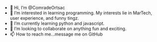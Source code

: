 - 👋 Hi, I’m @ComradeOrtsac
- 👀 I’m interested in learning programming. My interests lie in MarTech, user experience, and funny tingz.
- 🌱 I’m currently learning python and javascript.
- 💞️ I’m looking to collaborate on anything fun and exciting.
- 📫 How to reach me...message me on GitHub

<!---
ComradeOrtsac/ComradeOrtsac is a ✨ special ✨ repository because its `README.md` (this file) appears on your GitHub profile.
You can click the Preview link to take a look at your changes.
--->
